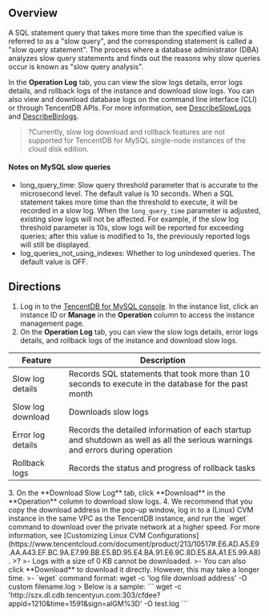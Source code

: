 ## Overview
A SQL statement query that takes more time than the specified value is referred to as a "slow query", and the corresponding statement is called a "slow query statement". The process where a database administrator (DBA) analyzes slow query statements and finds out the reasons why slow queries occur is known as "slow query analysis".

In the **Operation Log** tab, you can view the slow logs details, error logs details, and rollback logs of the instance and download slow logs. You can also view and download database logs on the command line interface (CLI) or through TencentDB APIs. For more information, see [DescribeSlowLogs](https://intl.cloud.tencent.com/document/product/236/15845) and [DescribeBinlogs](https://intl.cloud.tencent.com/document/product/236/15843).

>?Currently, slow log download and rollback features are not supported for TencentDB for MySQL single-node instances of the cloud disk edition.
>

#### Notes on MySQL slow queries
- long_query_time: Slow query threshold parameter that is accurate to the microsecond level. The default value is 10 seconds. When a SQL statement takes more time than the threshold to execute, it will be recorded in a slow log. 
When the `long_query_time` parameter is adjusted, existing slow logs will not be affected. For example, if the slow log threshold parameter is 10s, slow logs will be reported for exceeding queries; after this value is modified to 1s, the previously reported logs will still be displayed.
- log_queries_not_using_indexes: Whether to log unindexed queries. The default value is OFF.

## Directions
1. Log in to the [TencentDB for MySQL console](https://console.cloud.tencent.com/cdb). In the instance list, click an instance ID or **Manage** in the **Operation** column to access the instance management page.
2. On the **Operation Log** tab, you can view the slow logs details, error logs details, and rollback logs of the instance and download slow logs.
<table>
<thead><tr><th>Feature</th><th>Description</th></tr></thead>
<tbody><tr>
<td>Slow log details</td><td>Records SQL statements that took more than 10 seconds to execute in the database for the past month</td></tr>
<tr>
<td>Slow log download</td><td>Downloads slow logs</td></tr>
<tr>
<td>Error log details</td><td>Records the detailed information of each startup and shutdown as well as all the serious warnings and errors during operation</td></tr>
<tr>
<td>Rollback logs</td><td>Records the status and progress of rollback tasks</td></tr>
</tbody></table>
3. On the **Download Slow Log** tab, click **Download** in the **Operation** column to download slow logs.
4. We recommend that you copy the download address in the pop-up window, log in to a (Linux) CVM instance in the same VPC as the TencentDB instance, and run the `wget` command to download over the private network at a higher speed. For more information, see [Customizing Linux CVM Configurations](https://www.tencentcloud.com/document/product/213/10517#.E6.AD.A5.E9.AA.A43.EF.BC.9A.E7.99.BB.E5.BD.95.E4.BA.91.E6.9C.8D.E5.8A.A1.E5.99.A8).
>?
>- Logs with a size of 0 KB cannot be downloaded.
>- You can also click **Download** to download it directly. However, this may take a longer time.
>- `wget` command format: wget -c 'log file download address' -O custom filename.log
>
Below is a sample:
```
wget -c 'http://szx.dl.cdb.tencentyun.com:303/cfdee?appid=1210&time=1591&sign=aIGM%3D' -O test.log
```

